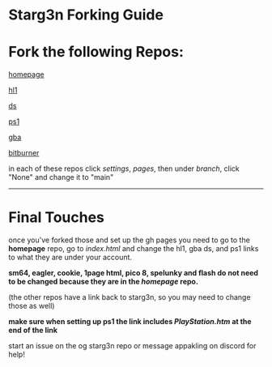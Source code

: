# Starg3n Forking Guide

# Fork the following Repos:

[homepage](https://github.com/starg3n/starg3n.github.io)

[hl1](https://github.com/starg3n/hl1)

[ds](https://github.com/starg3n/ds)

[ps1](https://github.com/starg3n/ps1)

[gba](https://github.com/starg3n/gba)

[bitburner](https://github.com/starg3n/bitburner)

in each of these repos click _settings_, _pages_, then under _branch_, click "None" and change it to "main"

---

# Final Touches

once you've forked those and set up the gh pages you need to go to the **homepage** repo, go to _index.html_ and change the hl1, gba ds, and ps1 links to what they are under your account. 

**sm64, eagler, cookie, 1page html, pico 8, spelunky and flash do not need to be changed because they are in the *homepage* repo.**

(the other repos have a link back to starg3n, so you may need to change those as well)

**make sure when setting up ps1 the link includes _PlayStation.htm_ at the end of the link**

start an issue on the og starg3n repo or message appakling on discord for help!
